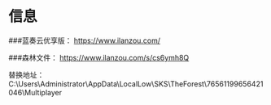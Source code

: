 # 信息
###蓝奏云优享版：
https://www.ilanzou.com/

###森林文件：
https://www.ilanzou.com/s/cs6ymh8Q

替换地址：C:\Users\Administrator\AppData\LocalLow\SKS\TheForest\76561199656421046\Multiplayer


